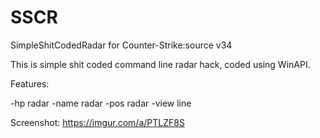 # SSCR
SimpleShitCodedRadar for Counter-Strike:source v34

This is simple shit coded command line radar hack, coded using WinAPI.

Features:

-hp radar
-name radar
-pos radar
-view line

Screenshot: https://imgur.com/a/PTLZF8S

